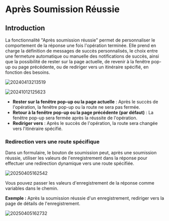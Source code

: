# Après Soumission Réussie

## Introduction

La fonctionnalité "Après soumission réussie" permet de personnaliser le comportement de la réponse une fois l'opération terminée. Elle prend en charge la définition de messages de succès personnalisés, le choix entre une fermeture automatique ou manuelle des notifications de succès, ainsi que la possibilité de rester sur la page actuelle, de revenir à la fenêtre pop-up ou page précédente, ou de rediriger vers un itinéraire spécifié, en fonction des besoins.

![20240413213519](https://static-docs.nocobase.com/20240413213519.png)

![20241012125623](https://static-docs.nocobase.com/20241012125623.png)

- **Rester sur la fenêtre pop-up ou la page actuelle** : Après le succès de l'opération, la fenêtre pop-up ou la route ne sera pas fermée.
- **Retour à la fenêtre pop-up ou la page précédente (par défaut)** : La fenêtre pop-up sera fermée après la réussite de l'opération.
- **Rediriger vers** : Après le succès de l'opération, la route sera changée vers l'itinéraire spécifié.

### Redirection vers une route spécifique

Dans un formulaire, le bouton de soumission peut, après une soumission réussie, utiliser les valeurs de l'enregistrement dans la réponse pour effectuer une redirection dynamique vers une route spécifiée.

![20250405162542](https://static-docs.nocobase.com/20250405162542.png)

Vous pouvez passer les valeurs d'enregistrement de la réponse comme variables dans le chemin.

**Exemple :** Après la soumission réussie d'un enregistrement, rediriger vers la page de détails de l'enregistrement.

![20250405162732](https://static-docs.nocobase.com/20250405162732.png)
